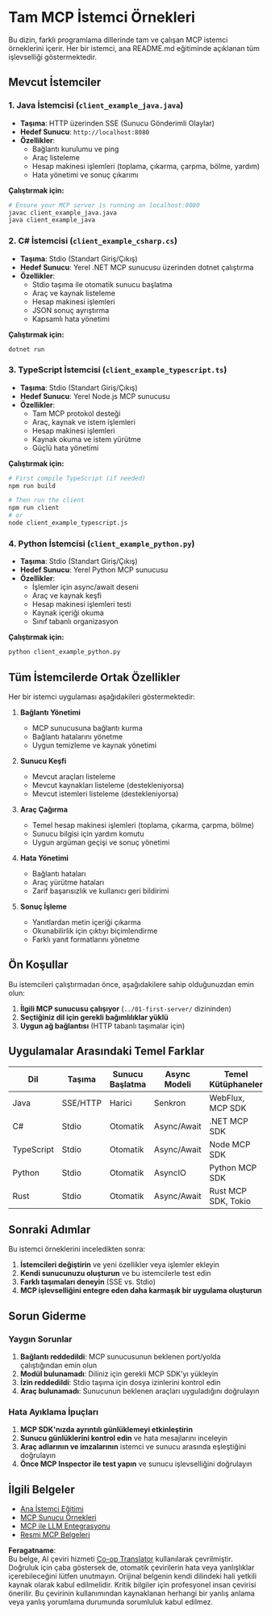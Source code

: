 <!--
CO_OP_TRANSLATOR_METADATA:
{
  "original_hash": "8358c13b5b6877e475674697cdc1a904",
  "translation_date": "2025-08-18T18:03:42+00:00",
  "source_file": "03-GettingStarted/02-client/complete_examples.md",
  "language_code": "tr"
}
-->
# Tam MCP İstemci Örnekleri

Bu dizin, farklı programlama dillerinde tam ve çalışan MCP istemci örneklerini içerir. Her bir istemci, ana README.md eğitiminde açıklanan tüm işlevselliği göstermektedir.

## Mevcut İstemciler

### 1. Java İstemcisi (`client_example_java.java`)

- **Taşıma**: HTTP üzerinden SSE (Sunucu Gönderimli Olaylar)
- **Hedef Sunucu**: `http://localhost:8080`
- **Özellikler**:
  - Bağlantı kurulumu ve ping
  - Araç listeleme
  - Hesap makinesi işlemleri (toplama, çıkarma, çarpma, bölme, yardım)
  - Hata yönetimi ve sonuç çıkarımı

**Çalıştırmak için:**

```bash
# Ensure your MCP server is running on localhost:8080
javac client_example_java.java
java client_example_java
```

### 2. C# İstemcisi (`client_example_csharp.cs`)

- **Taşıma**: Stdio (Standart Giriş/Çıkış)
- **Hedef Sunucu**: Yerel .NET MCP sunucusu üzerinden dotnet çalıştırma
- **Özellikler**:
  - Stdio taşıma ile otomatik sunucu başlatma
  - Araç ve kaynak listeleme
  - Hesap makinesi işlemleri
  - JSON sonuç ayrıştırma
  - Kapsamlı hata yönetimi

**Çalıştırmak için:**

```bash
dotnet run
```

### 3. TypeScript İstemcisi (`client_example_typescript.ts`)

- **Taşıma**: Stdio (Standart Giriş/Çıkış)
- **Hedef Sunucu**: Yerel Node.js MCP sunucusu
- **Özellikler**:
  - Tam MCP protokol desteği
  - Araç, kaynak ve istem işlemleri
  - Hesap makinesi işlemleri
  - Kaynak okuma ve istem yürütme
  - Güçlü hata yönetimi

**Çalıştırmak için:**

```bash
# First compile TypeScript (if needed)
npm run build

# Then run the client
npm run client
# or
node client_example_typescript.js
```

### 4. Python İstemcisi (`client_example_python.py`)

- **Taşıma**: Stdio (Standart Giriş/Çıkış)  
- **Hedef Sunucu**: Yerel Python MCP sunucusu
- **Özellikler**:
  - İşlemler için async/await deseni
  - Araç ve kaynak keşfi
  - Hesap makinesi işlemleri testi
  - Kaynak içeriği okuma
  - Sınıf tabanlı organizasyon

**Çalıştırmak için:**

```bash
python client_example_python.py
```

## Tüm İstemcilerde Ortak Özellikler

Her bir istemci uygulaması aşağıdakileri göstermektedir:

1. **Bağlantı Yönetimi**
   - MCP sunucusuna bağlantı kurma
   - Bağlantı hatalarını yönetme
   - Uygun temizleme ve kaynak yönetimi

2. **Sunucu Keşfi**
   - Mevcut araçları listeleme
   - Mevcut kaynakları listeleme (destekleniyorsa)
   - Mevcut istemleri listeleme (destekleniyorsa)

3. **Araç Çağırma**
   - Temel hesap makinesi işlemleri (toplama, çıkarma, çarpma, bölme)
   - Sunucu bilgisi için yardım komutu
   - Uygun argüman geçişi ve sonuç yönetimi

4. **Hata Yönetimi**
   - Bağlantı hataları
   - Araç yürütme hataları
   - Zarif başarısızlık ve kullanıcı geri bildirimi

5. **Sonuç İşleme**
   - Yanıtlardan metin içeriği çıkarma
   - Okunabilirlik için çıktıyı biçimlendirme
   - Farklı yanıt formatlarını yönetme

## Ön Koşullar

Bu istemcileri çalıştırmadan önce, aşağıdakilere sahip olduğunuzdan emin olun:

1. **İlgili MCP sunucusu çalışıyor** (`../01-first-server/` dizininden)
2. **Seçtiğiniz dil için gerekli bağımlılıklar yüklü**
3. **Uygun ağ bağlantısı** (HTTP tabanlı taşımalar için)

## Uygulamalar Arasındaki Temel Farklar

| Dil        | Taşıma    | Sunucu Başlatma | Async Modeli | Temel Kütüphaneler  |
|------------|-----------|-----------------|--------------|---------------------|
| Java       | SSE/HTTP  | Harici          | Senkron      | WebFlux, MCP SDK    |
| C#         | Stdio     | Otomatik        | Async/Await  | .NET MCP SDK        |
| TypeScript | Stdio     | Otomatik        | Async/Await  | Node MCP SDK        |
| Python     | Stdio     | Otomatik        | AsyncIO      | Python MCP SDK      |
| Rust       | Stdio     | Otomatik        | Async/Await  | Rust MCP SDK, Tokio |

## Sonraki Adımlar

Bu istemci örneklerini inceledikten sonra:

1. **İstemcileri değiştirin** ve yeni özellikler veya işlemler ekleyin
2. **Kendi sunucunuzu oluşturun** ve bu istemcilerle test edin
3. **Farklı taşımaları deneyin** (SSE vs. Stdio)
4. **MCP işlevselliğini entegre eden daha karmaşık bir uygulama oluşturun**

## Sorun Giderme

### Yaygın Sorunlar

1. **Bağlantı reddedildi**: MCP sunucusunun beklenen port/yolda çalıştığından emin olun
2. **Modül bulunamadı**: Diliniz için gerekli MCP SDK'yı yükleyin
3. **İzin reddedildi**: Stdio taşıma için dosya izinlerini kontrol edin
4. **Araç bulunamadı**: Sunucunun beklenen araçları uyguladığını doğrulayın

### Hata Ayıklama İpuçları

1. **MCP SDK'nızda ayrıntılı günlüklemeyi etkinleştirin**
2. **Sunucu günlüklerini kontrol edin** ve hata mesajlarını inceleyin
3. **Araç adlarının ve imzalarının** istemci ve sunucu arasında eşleştiğini doğrulayın
4. **Önce MCP Inspector ile test yapın** ve sunucu işlevselliğini doğrulayın

## İlgili Belgeler

- [Ana İstemci Eğitimi](./README.md)
- [MCP Sunucu Örnekleri](../../../../03-GettingStarted/01-first-server)
- [MCP ile LLM Entegrasyonu](../../../../03-GettingStarted/03-llm-client)
- [Resmi MCP Belgeleri](https://modelcontextprotocol.io/)

**Feragatname**:  
Bu belge, AI çeviri hizmeti [Co-op Translator](https://github.com/Azure/co-op-translator) kullanılarak çevrilmiştir. Doğruluk için çaba göstersek de, otomatik çevirilerin hata veya yanlışlıklar içerebileceğini lütfen unutmayın. Orijinal belgenin kendi dilindeki hali yetkili kaynak olarak kabul edilmelidir. Kritik bilgiler için profesyonel insan çevirisi önerilir. Bu çevirinin kullanımından kaynaklanan herhangi bir yanlış anlama veya yanlış yorumlama durumunda sorumluluk kabul edilmez.
